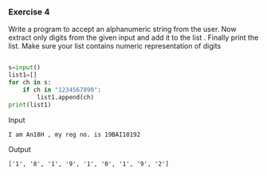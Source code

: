 ### Exercise 4

Write a program to accept an alphanumeric string from the user. Now extract only digits from the given input and add it to the list . Finally print the list. Make sure your list contains numeric representation of digits

```python

s=input()
list1=[]
for ch in s:
    if ch in "1234567890":
        list1.append(ch)       
print(list1)

```
Input
```
I am An18H , my reg no. is 19BAI10192
```
Output
```
['1', '8', '1', '9', '1', '0', '1', '9', '2']
```
